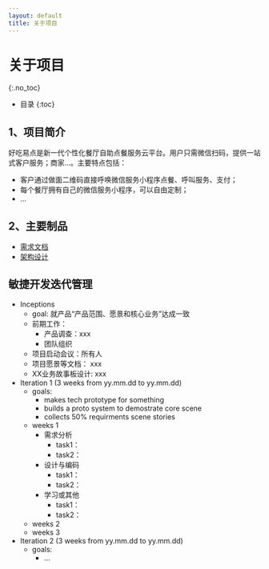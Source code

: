 ```yaml
---
layout: default
title: 关于项目
---
```


# 关于项目
{:.no_toc}

* 目录
{:toc}

## 1、项目简介

好吃易点是新一代个性化餐厅自助点餐服务云平台。用户只需微信扫码，提供一站式客户服务；商家...。主要特点包括：

* 客户通过做面二维码直接呼唤微信服务小程序点餐、呼叫服务、支付；
* 每个餐厅拥有自己的微信服务小程序，可以自由定制；
* ...

## 2、主要制品

* [需求文档]()
* [架构设计]()


## 敏捷开发迭代管理

* Inceptions
    - goal: 就产品“产品范围、愿景和核心业务”达成一致
    - 前期工作：
        - 产品调查：xxx
        - 团队组织
    - 项目启动会议：所有人
    - 项目愿景等文档： xxx
    - XX业务故事板设计: xxx
* Iteration 1 (3 weeks from yy.mm.dd to yy.mm.dd)
    - goals:
        - makes tech prototype for something
        - builds a proto system to demostrate core scene
        - collects 50% requirments scene stories
    - weeks 1
        - 需求分析
            - task1：
            - task2：
        - 设计与编码
            - task1：
            - task2：
        - 学习或其他
            - task1：
            - task2：
    - weeks 2
    - weeks 3
* Iteration 2 (3 weeks from yy.mm.dd to yy.mm.dd)
    - goals:
        - ...
        


